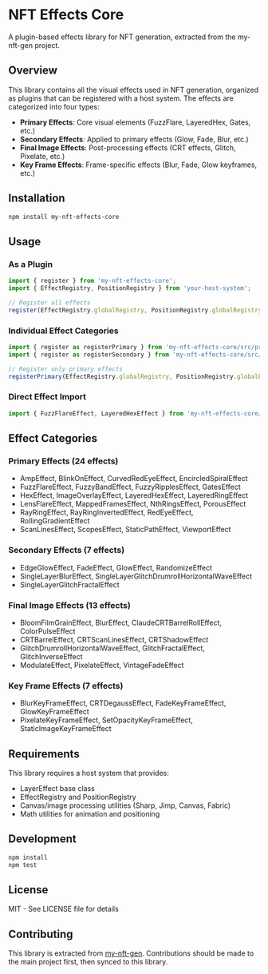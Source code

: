 # NFT Effects Core

A plugin-based effects library for NFT generation, extracted from the my-nft-gen project.

## Overview

This library contains all the visual effects used in NFT generation, organized as plugins that can be registered with a host system. The effects are categorized into four types:

- **Primary Effects**: Core visual elements (FuzzFlare, LayeredHex, Gates, etc.)
- **Secondary Effects**: Applied to primary effects (Glow, Fade, Blur, etc.)
- **Final Image Effects**: Post-processing effects (CRT effects, Glitch, Pixelate, etc.)
- **Key Frame Effects**: Frame-specific effects (Blur, Fade, Glow keyframes, etc.)

## Installation

```bash
npm install my-nft-effects-core
```

## Usage

### As a Plugin

```javascript
import { register } from 'my-nft-effects-core';
import { EffectRegistry, PositionRegistry } from 'your-host-system';

// Register all effects
register(EffectRegistry.globalRegistry, PositionRegistry.globalRegistry);
```

### Individual Effect Categories

```javascript
import { register as registerPrimary } from 'my-nft-effects-core/src/primaryEffects';
import { register as registerSecondary } from 'my-nft-effects-core/src/secondaryEffects';

// Register only primary effects
registerPrimary(EffectRegistry.globalRegistry, PositionRegistry.globalRegistry);
```

### Direct Effect Import

```javascript
import { FuzzFlareEffect, LayeredHexEffect } from 'my-nft-effects-core/src/primaryEffects';
```

## Effect Categories

### Primary Effects (24 effects)
- AmpEffect, BlinkOnEffect, CurvedRedEyeEffect, EncircledSpiralEffect
- FuzzFlareEffect, FuzzyBandEffect, FuzzyRipplesEffect, GatesEffect
- HexEffect, ImageOverlayEffect, LayeredHexEffect, LayeredRingEffect
- LensFlareEffect, MappedFramesEffect, NthRingsEffect, PorousEffect
- RayRingEffect, RayRingInvertedEffect, RedEyeEffect, RollingGradientEffect
- ScanLinesEffect, ScopesEffect, StaticPathEffect, ViewportEffect

### Secondary Effects (7 effects)
- EdgeGlowEffect, FadeEffect, GlowEffect, RandomizeEffect
- SingleLayerBlurEffect, SingleLayerGlitchDrumrollHorizontalWaveEffect
- SingleLayerGlitchFractalEffect

### Final Image Effects (13 effects)
- BloomFilmGrainEffect, BlurEffect, ClaudeCRTBarrelRollEffect, ColorPulseEffect
- CRTBarrelEffect, CRTScanLinesEffect, CRTShadowEffect
- GlitchDrumrollHorizontalWaveEffect, GlitchFractalEffect, GlitchInverseEffect
- ModulateEffect, PixelateEffect, VintageFadeEffect

### Key Frame Effects (7 effects)
- BlurKeyFrameEffect, CRTDegaussEffect, FadeKeyFrameEffect, GlowKeyFrameEffect
- PixelateKeyFrameEffect, SetOpacityKeyFrameEffect, StaticImageKeyFrameEffect

## Requirements

This library requires a host system that provides:
- LayerEffect base class
- EffectRegistry and PositionRegistry
- Canvas/image processing utilities (Sharp, Jimp, Canvas, Fabric)
- Math utilities for animation and positioning

## Development

```bash
npm install
npm test
```

## License

MIT - See LICENSE file for details

## Contributing

This library is extracted from [my-nft-gen](https://github.com/john-paul-ruf/my-nft-gen). 
Contributions should be made to the main project first, then synced to this library.